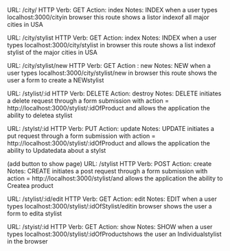 URL: /city/
HTTP Verb: GET
Action: index
Notes: INDEX when a user types localhost:3000/cityin browser this route shows a listor indexof all major cities in USA

URL: /city/stylist
HTTP Verb: GET
Action: index
Notes: INDEX when a user types localhost:3000/city/stylist in browser this route shows a list indexof stylist of the major cities in USA

URL: /city/stylist/new
HTTP Verb: GET
Action : new
Notes: NEW when a user types localhost:3000/city/stylist/new in browser this route shows the user a form to create a NEWstylist

URL: /stylist/:id
HTTP Verb: DELETE
Action: destroy
Notes: DELETE initiates a delete request through a form submission with action = http://localhost:3000/stylist/:idOfProduct and allows the application the ability to deletea stylist

URL: /stylst/:id
HTTP Verb: PUT
Action: update
Notes: UPDATE initiates a put request through a form submission with action = http://localhost:3000/stylist/:idOfProduct and allows the application the ability to Updatedata about a stylst

(add button to show page)
URL: /stylist
HTTP Verb: POST
Action: create
Notes: CREATE initiates a post request through a form submission with action = http://localhost:3000/stylist/and allows the application the ability to Createa product

URL: /stylist/:id/edit
HTTP Verb: GET
Action: edit
Notes: EDIT when a user types localhost:3000/stylist/:idOfStylist/editin browser shows the user a form to edita stylist

URL: /styist/:id
HTTP Verb: GET
Action: show
Notes: SHOW when a user types localhost:3000/stylist/:idOfProductshows the user an Individualstylist in the browser